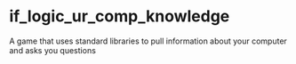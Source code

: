 # if_logic_ur_comp_knowledge
A game that uses standard libraries to pull information about your computer and asks you questions
